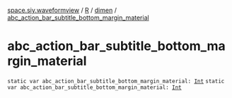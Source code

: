 [space.siy.waveformview](../../index.md) / [R](../index.md) / [dimen](index.md) / [abc_action_bar_subtitle_bottom_margin_material](./abc_action_bar_subtitle_bottom_margin_material.md)

# abc_action_bar_subtitle_bottom_margin_material

`static var abc_action_bar_subtitle_bottom_margin_material: `[`Int`](https://kotlinlang.org/api/latest/jvm/stdlib/kotlin/-int/index.html)
`static var abc_action_bar_subtitle_bottom_margin_material: `[`Int`](https://kotlinlang.org/api/latest/jvm/stdlib/kotlin/-int/index.html)